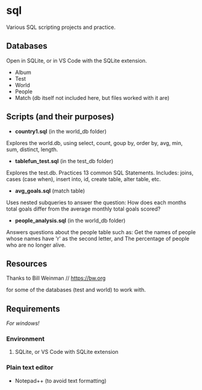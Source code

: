 # sql
Various SQL scripting projects and practice. 

## Databases
Open in SQLite, or in VS Code with the SQLite extension. 
- Album
- Test
- World
- People
- Match (db itself not included here, but files worked with it are)

## Scripts (and their purposes)
- **country1.sql** (in the world_db folder)

Explores the world.db, using select, count, goup by, order by, avg, min, sum, distinct, length.

- **tablefun_test.sql** (in the test_db folder)

Explores the test.db.
Practices 13 common SQL Statements. Includes: joins, cases (case when), insert into, id, create table, alter table, etc. 

- **avg_goals.sql** (match table)

Uses nested subqueries to answer the question: How does each months total goals differ from the average monthly total goals scored?

- **people_analysis.sql** (in the world_db folder)

Answers questions about the people table such as:
Get the names of people whose names have 'r' as the second letter, and The percentage of people who are no longer alive.

## Resources
Thanks to Bill Weinman // https://bw.org 

for some of the databases (test and world) to work with.

## Requirements
*For windows!*

### Environment
1. SQLite, or VS Code with SQLite extension

### Plain text editor
- Notepad++ (to avoid text formatting)
